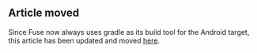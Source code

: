 ## Article moved

Since Fuse now always uses gradle as its build tool for the Android target, this article has been updated and moved [here](./gradle-support.md).

